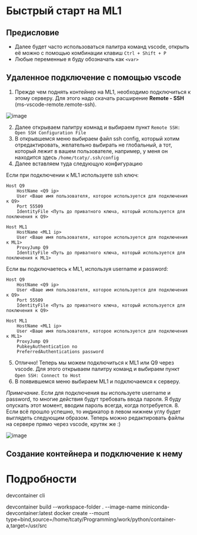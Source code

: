 # Быстрый старт на ML1

## Предисловие

- Далее будет часто использоваться палитра команд vscode, открыть её можно с помощью комбинации клавиш `Ctrl + Shift + P`
- Любые переменные я буду обозначать как `<var>`

## Удаленное подключение с помощью vscode

1. Прежде чем поднять контейнер на ML1, необходимо подключиться к этому серверу. Для этого надо скачать расширение <b>Remote - SSH</b> (ms-vscode-remote.remote-ssh).

![image](https://user-images.githubusercontent.com/79706809/221411312-efd4f111-495f-4eef-87be-b77966b79afd.png)

2. Далее открываем палитру комнад и выбираем пункт `Remote SSH: Open SSH Configuration File`
3. В открывшемся меню выбираем файл ssh config, который хотим отредактировать, желательно выбирать не глобальный, а тот, который лежит в вашем пользователе, например, у меня он находится здесь `/home/tcaty/.ssh/config`
4. Далее вставляем туда следующую конфигурацию

Если при подключении к ML1 используете ssh ключ:
```
Host Q9
    HostName <Q9 ip> 
    User <Ваше имя пользователя, которое используется для подключения к Q9>
    Port 55509
    IdentityFile <Путь до приватного ключа, который используется для поключения к Q9>
    
Host ML1
    HostName <ML1 ip>
    User <Ваше имя пользователя, которое используется для подключения к ML1>
    ProxyJump Q9
    IdentityFile <Путь до приватного ключа, который используется для поключения к ML1>
```

Если вы подключаетесь к ML1, используя username и password:
```
Host Q9
    HostName <Q9 ip> 
    User <Ваше имя пользователя, которое используется для подключения к Q9>
    Port 55509
    IdentityFile <Путь до приватного ключа, который используется для поключения к Q9>
    
Host ML1
    HostName <ML1 ip>
    User <Ваше имя пользователя, которое используется для подключения к ML1>
    ProxyJump Q9
    PubkeyAuthentication no
    PreferredAuthentications password
```

5. Отлично! Теперь мы можем подключиться к ML1 или Q9 через vscode. Для этого открываем палитру команд и выбираем пункт `Open SSH: Connect to Host`
6. В появившемся меню выбираем ML1 и подключаемся к серверу. 

<i>Примечание</i>. Если для подключения вы используете username и password, то многие действия будут требовать ввода пароля. Я буду опускать этот момент, вводим пароль всегда, когда потребуется.
8. Если всё прошло успешно, то индикатор в левом нижнем углу будет выглядеть следующим образом. Теперь можно редактировать файлы на сервере прямо через vscode, крутяк же :)

![image](https://user-images.githubusercontent.com/79706809/221412593-b4e90f6a-7075-4dbe-bd9e-a647c3c367ea.png)

## Создание контейнера и подключение к нему

# Подробности

devcontainer cli

devcontainer build --workspace-folder . --image-name miniconda-devcontainer:latest
docker create --mount type=bind,source=/home/tcaty/Programming/work/python/container-a,target=/usr/src

